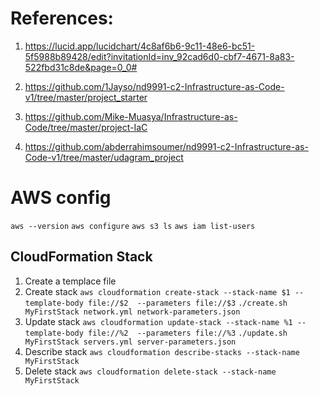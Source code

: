 # References:

1. https://lucid.app/lucidchart/4c8af6b6-9c11-48e6-bc51-5f5988b89428/edit?invitationId=inv_92cad6d0-cbf7-4671-8a83-522fbd31c8de&page=0_0#

2. https://github.com/1Jayso/nd9991-c2-Infrastructure-as-Code-v1/tree/master/project_starter

3. https://github.com/Mike-Muasya/Infrastructure-as-Code/tree/master/project-IaC

4. https://github.com/abderrahimsoumer/nd9991-c2-Infrastructure-as-Code-v1/tree/master/udagram_project

# AWS config

`aws --version`
`aws configure`
`aws s3 ls`
`aws iam list-users`

## CloudFormation Stack

1. Create a templace file
2. Create stack
   `aws cloudformation create-stack --stack-name $1 --template-body file://$2  --parameters file://$3`
   `./create.sh MyFirstStack network.yml network-parameters.json`
3. Update stack
   `aws cloudformation update-stack --stack-name %1 --template-body file://%2  --parameters file://%3`
   `./update.sh MyFirstStack servers.yml server-parameters.json`
4. Describe stack
   `aws cloudformation describe-stacks --stack-name MyFirstStack`
5. Delete stack
   `aws cloudformation delete-stack --stack-name MyFirstStack`
